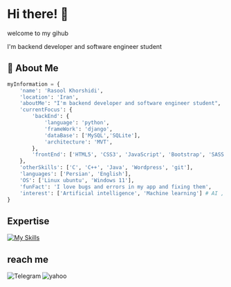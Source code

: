 # Hi there! 👋
welcome to my gihub

I'm backend developer and software engineer student


## 🚀 About Me

```python
myInformation = {
    'name': 'Rasool Khorshidi',
    'location': 'Iran',
    'aboutMe': "I'm backend developer and software engineer student",
    'currentFocus': {
        'backEnd': {
            'language': 'python',
            'frameWork': 'django',
            'dataBase': ['MySQL','SQLite'],
            'architecture': 'MVT',
        },
        'frontEnd': ['HTML5', 'CSS3', 'JavaScript', 'Bootstrap', 'SASS', 'React'],
    },
    'otherSkills': ['C', 'C++', 'Java', 'Wordpress', 'git'],
    'languages': ['Persian', 'English'],
    'OS': ['Linux ubuntu', 'Windows 11'],
    'funFact': 'I love bugs and errors in my app and fixing them',
    'interest': ['Artificial intelligence', 'Machine learning'] # AI , ML
}
```

## Expertise
[![My Skills](https://skillicons.dev/icons?i=python,django,mysql,sqlite,js,react,html,css,bootstrap,sass,c,cpp,java,linux,git,github,wordpress,vscode,idea,ps,figma)](https://skillicons.dev)

## reach me
[<img align="left" alt="Telegram" src="https://img.shields.io/badge/Telegram-%230077B5.svg?&style=for-the-badge&logo=telegram&logoColor=white" />](https://t.me/r98kh)

[<img align="left" alt="yahoo" src="https://img.shields.io/badge/yahoo-%2312100E.svg?&style=for-the-badge&logo=yahoo&logoColor=white" />](mailto:r98kh@yahoo.com)

